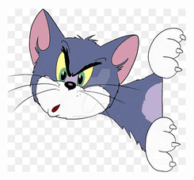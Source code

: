 <p align="center">
	<img src="png-transparent-tom-cat-tom-and-jerry-cat-mammal-animals-cat-like-mammal-thumbnail.png"/>
</p>
